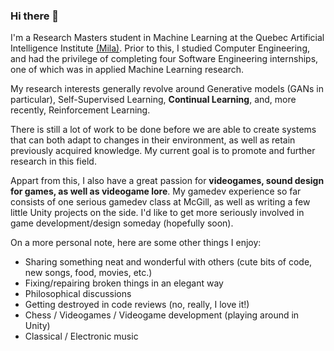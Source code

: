 ### Hi there 👋

<!--
**lebrice/lebrice** is a ✨ _special_ ✨ repository because its `README.md` (this file) appears on your GitHub profile.


- 🔭 I’m currently working on ...
- 🌱 I’m currently learning ...
- 👯 I’m looking to collaborate on ...
- 🤔 I’m looking for help with ...
- 💬 Ask me about ...
- 📫 How to reach me: ...
- ⚡ Fun fact: ...
-->

I'm a Research Masters student in Machine Learning at the Quebec Artificial Intelligence Institute [(Mila)](https://mila.quebec/en/).
Prior to this, I studied Computer Engineering, and had the privilege of completing four Software Engineering internships, one of which was in applied Machine Learning research.

My research interests generally revolve around Generative models (GANs in particular), Self-Supervised Learning, **Continual Learning**, and, more recently, Reinforcement Learning.

There is still a lot of work to be done before we are able to create systems that can both adapt to changes in their environment, as well as retain previously acquired knowledge. My current goal is to promote and further research in this field.

Appart from this, I also have a great passion for **videogames, sound design for games, as well as videogame lore**. My gamedev experience so far consists of one serious gamedev class at McGill, as well as writing a few little Unity projects on the side. I'd like to get more seriously involved in game development/design someday (hopefully soon).

On a more personal note, here are some other things I enjoy:
- Sharing something neat and wonderful with others (cute bits of code, new songs, food, movies, etc.)
- Fixing/repairing broken things in an elegant way
- Philosophical discussions
- Getting destroyed in code reviews (no, really, I love it!)
- Chess / Videogames / Videogame development (playing around in Unity)
- Classical / Electronic music
